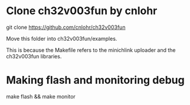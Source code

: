 # Clone ch32v003fun by cnlohr

git clone https://github.com/cnlohr/ch32v003fun


Move this folder into ch32v003fun/examples.


This is because the Makefile refers to the minichlink uploader and the ch32v003fun libraries.

# Making flash and monitoring debug

make flash && make monitor




